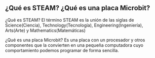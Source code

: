 ## ¿Qué es STEAM? ¿Qué es una placa Microbit?

¿Qué es STEAM?
El término STEAM es la unión de las siglas de Science(Ciencia), Technology(Tecnología), Engineering(Ingeniería), Arts(Arte) y Mathematics(Matemáticas)

¿Qué es una placa Microbit?
Es una placa con un procesador y otros componentes que la convierten en una pequeña computadora cuyo comportamiento podemos programar de forma sencilla. 
